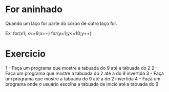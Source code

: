# For aninhado

Quando um laço for parte do corpo de outro laço for.

Ex: for(x1; x<=9;x++)
		for(y=1;y<=10;y++)
		
# Exercicio
1 - Faça um programa que mostre a tabuada do 9 até a tabuada do 2
2 - Faça um programa que mostre a tabuada do 2 até a do 9 invertida
3 - Faça um programa que mostre a tabuada do 9 até a do 2 invertida
4 - Faça um programa onde o usuário escolha a tabuada de inicio até a tabuada do 9